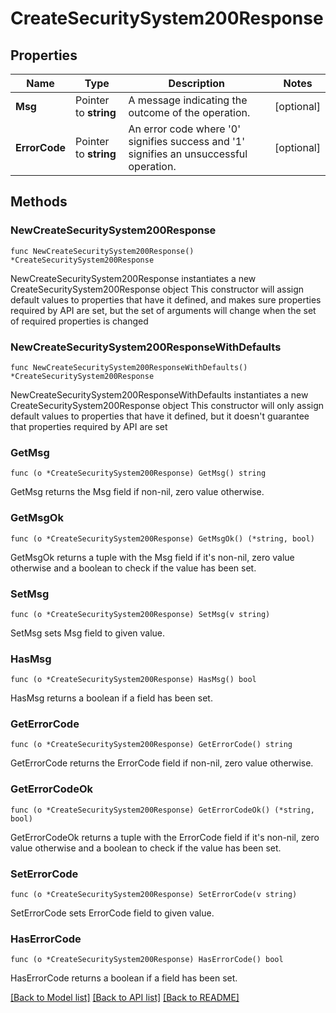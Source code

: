 # CreateSecuritySystem200Response

## Properties

Name | Type | Description | Notes
------------ | ------------- | ------------- | -------------
**Msg** | Pointer to **string** | A message indicating the outcome of the operation. | [optional] 
**ErrorCode** | Pointer to **string** | An error code where &#39;0&#39; signifies success and &#39;1&#39; signifies an unsuccessful operation. | [optional] 

## Methods

### NewCreateSecuritySystem200Response

`func NewCreateSecuritySystem200Response() *CreateSecuritySystem200Response`

NewCreateSecuritySystem200Response instantiates a new CreateSecuritySystem200Response object
This constructor will assign default values to properties that have it defined,
and makes sure properties required by API are set, but the set of arguments
will change when the set of required properties is changed

### NewCreateSecuritySystem200ResponseWithDefaults

`func NewCreateSecuritySystem200ResponseWithDefaults() *CreateSecuritySystem200Response`

NewCreateSecuritySystem200ResponseWithDefaults instantiates a new CreateSecuritySystem200Response object
This constructor will only assign default values to properties that have it defined,
but it doesn't guarantee that properties required by API are set

### GetMsg

`func (o *CreateSecuritySystem200Response) GetMsg() string`

GetMsg returns the Msg field if non-nil, zero value otherwise.

### GetMsgOk

`func (o *CreateSecuritySystem200Response) GetMsgOk() (*string, bool)`

GetMsgOk returns a tuple with the Msg field if it's non-nil, zero value otherwise
and a boolean to check if the value has been set.

### SetMsg

`func (o *CreateSecuritySystem200Response) SetMsg(v string)`

SetMsg sets Msg field to given value.

### HasMsg

`func (o *CreateSecuritySystem200Response) HasMsg() bool`

HasMsg returns a boolean if a field has been set.

### GetErrorCode

`func (o *CreateSecuritySystem200Response) GetErrorCode() string`

GetErrorCode returns the ErrorCode field if non-nil, zero value otherwise.

### GetErrorCodeOk

`func (o *CreateSecuritySystem200Response) GetErrorCodeOk() (*string, bool)`

GetErrorCodeOk returns a tuple with the ErrorCode field if it's non-nil, zero value otherwise
and a boolean to check if the value has been set.

### SetErrorCode

`func (o *CreateSecuritySystem200Response) SetErrorCode(v string)`

SetErrorCode sets ErrorCode field to given value.

### HasErrorCode

`func (o *CreateSecuritySystem200Response) HasErrorCode() bool`

HasErrorCode returns a boolean if a field has been set.


[[Back to Model list]](../README.md#documentation-for-models) [[Back to API list]](../README.md#documentation-for-api-endpoints) [[Back to README]](../README.md)


